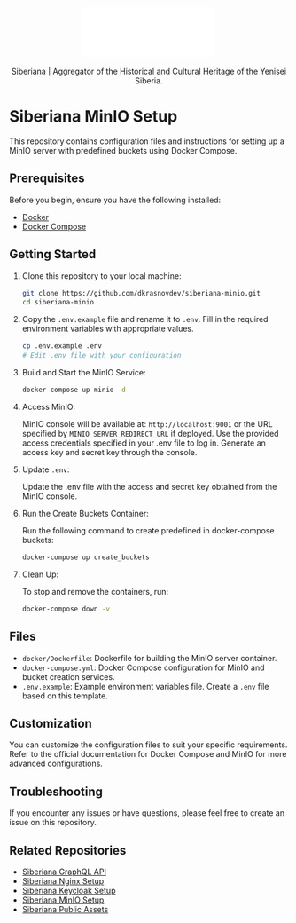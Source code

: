<p align="center">
  <picture>
    <source media="(prefers-color-scheme: dark)" srcset="https://raw.githubusercontent.com/dkrasnovdev/siberiana-public-assets/main/assets/siberiana-logo-dark-background.svg">
    <img src="https://raw.githubusercontent.com/dkrasnovdev/siberiana-public-assets/main/assets/siberiana-logo-dark-background.svg" width="240" height="90" alt="Logo for Siberiana">
  </picture>
</p>

<p align="center">
Siberiana | Aggregator of the Historical and Cultural Heritage of the Yenisei Siberia.
</p>

# Siberiana MinIO Setup

This repository contains configuration files and instructions for setting up a MinIO server with predefined buckets using Docker Compose.

## Prerequisites

Before you begin, ensure you have the following installed:

- [Docker](https://www.docker.com/)
- [Docker Compose](https://docs.docker.com/compose/)

## Getting Started

1. Clone this repository to your local machine:

   ```bash
   git clone https://github.com/dkrasnovdev/siberiana-minio.git
   cd siberiana-minio
   ```

2. Copy the `.env.example` file and rename it to `.env`. Fill in the required environment variables with appropriate values.

   ```bash
   cp .env.example .env
   # Edit .env file with your configuration
   ```

3. Build and Start the MinIO Service:

   ```bash
   docker-compose up minio -d
   ```

4. Access MinIO:

   MinIO console will be available at: `http://localhost:9001` or the URL specified by `MINIO_SERVER_REDIRECT_URL` if deployed. Use the provided access credentials specified in your .env file to log in. Generate an access key and secret key through the console.

5. Update `.env`:

   Update the .env file with the access and secret key obtained from the MinIO console.

6. Run the Create Buckets Container:

   Run the following command to create predefined in docker-compose buckets:

   ```bash
   docker-compose up create_buckets
   ```

7. Clean Up:

   To stop and remove the containers, run:

   ```bash
   docker-compose down -v
   ```

## Files

- `docker/Dockerfile`: Dockerfile for building the MinIO server container.
- `docker-compose.yml`: Docker Compose configuration for MinIO and bucket creation services.
- `.env.example`: Example environment variables file. Create a `.env` file based on this template.

## Customization

You can customize the configuration files to suit your specific requirements. Refer to the official documentation for Docker Compose and MinIO for more advanced configurations.

## Troubleshooting

If you encounter any issues or have questions, please feel free to create an issue on this repository.

## Related Repositories

- [Siberiana GraphQL API](https://github.com/dkrasnovdev/siberiana-api)
- [Siberiana Nginx Setup](https://github.com/dkrasnovdev/siberiana-nginx)
- [Siberiana Keycloak Setup](https://github.com/dkrasnovdev/siberiana-keycloak)
- [Siberiana MinIO Setup](https://github.com/dkrasnovdev/siberiana-minio)
- [Siberiana Public Assets](https://github.com/dkrasnovdev/siberiana-public-assets)
